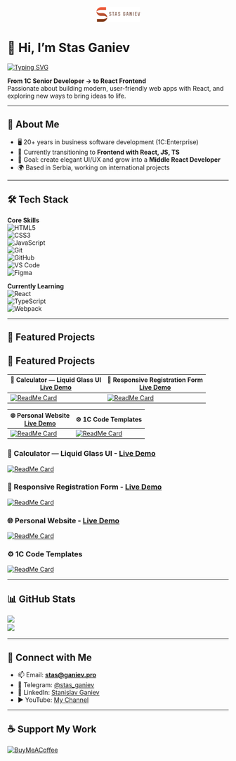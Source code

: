 <div id="header" align="center">
  <img src="logofull_300_108.png" width="99" height="33"/>
</div>

# 👋 Hi, I’m Stas Ganiev  

[![Typing SVG](https://readme-typing-svg.herokuapp.com?font=Fira+Code&weight=500&size=22&pause=1000&color=4A90E2&center=true&vCenter=true&width=600&lines=Frontend+Developer;React+Enthusiast;Open+to+Collaboration;From+1C+Senior+Developer+→+React+Frontend)](https://git.io/typing-svg)

**From 1C Senior Developer → to React Frontend**  
Passionate about building modern, user-friendly web apps with React, and exploring new ways to bring ideas to life.  

---

## 🌟 About Me
- 🖥️ 20+ years in business software development (1C:Enterprise)  
- 🌱 Currently transitioning to **Frontend with React, JS, TS**  
- 🎯 Goal: create elegant UI/UX and grow into a **Middle React Developer**  
- 🌍 Based in Serbia, working on international projects  

---

## 🛠 Tech Stack  

**Core Skills**  
![HTML5](https://img.shields.io/badge/HTML5-E34F26?style=flat-square&logo=html5&logoColor=white)  
![CSS3](https://img.shields.io/badge/CSS3-1572B6?style=flat-square&logo=css3&logoColor=white)  
![JavaScript](https://img.shields.io/badge/JavaScript-F7DF1E?style=flat-square&logo=javascript&logoColor=black)  
![Git](https://img.shields.io/badge/Git-F05032?style=flat-square&logo=git&logoColor=white)  
![GitHub](https://img.shields.io/badge/GitHub-181717?style=flat-square&logo=github&logoColor=white)  
![VS Code](https://img.shields.io/badge/VS%20Code-007ACC?style=flat-square&logo=visualstudiocode&logoColor=white)  
![Figma](https://img.shields.io/badge/Figma-F24E1E?style=flat-square&logo=figma&logoColor=white)  

**Currently Learning**  
![React](https://img.shields.io/badge/React-20232A?style=flat-square&logo=react&logoColor=61DAFB)  
![TypeScript](https://img.shields.io/badge/TypeScript-3178C6?style=flat-square&logo=typescript&logoColor=white)  
![Webpack](https://img.shields.io/badge/Webpack-8DD6F9?style=flat-square&logo=webpack&logoColor=black)  

---

## 📂 Featured Projects

## 📂 Featured Projects  

| 🔢 Calculator — Liquid Glass UI <br/> [Live Demo](https://stasganiev.github.io/calculator/) | 📝 Responsive Registration Form <br/> [Live Demo](https://stasganiev.github.io/authorization-form/) |
|---|---|
| [![ReadMe Card](https://github-readme-stats.vercel.app/api/pin/?username=stasganiev&repo=calculator&theme=tokyonight)](https://github.com/stasganiev/calculator) | [![ReadMe Card](https://github-readme-stats.vercel.app/api/pin/?username=stasganiev&repo=authorization-form&theme=tokyonight)](https://github.com/stasganiev/authorization-form) |

| 🌐 Personal Website <br/> [Live Demo](https://stasganiev.github.io/benonypro/) | ⚙️ 1C Code Templates |
|---|---|
| [![ReadMe Card](https://github-readme-stats.vercel.app/api/pin/?username=stasganiev&repo=benonypro&theme=tokyonight)](https://github.com/stasganiev/benonypro) | [![ReadMe Card](https://github-readme-stats.vercel.app/api/pin/?username=stasganiev&repo=OnesTemplates&theme=tokyonight)](https://github.com/stasganiev/OnesTemplates) |





### 🔢 Calculator — Liquid Glass UI - [Live Demo](https://stasganiev.github.io/calculator/)
[![ReadMe Card](https://github-readme-stats.vercel.app/api/pin/?username=stasganiev&repo=calculator&theme=tokyonight)](https://github.com/stasganiev/calculator)

### 📝 Responsive Registration Form - [Live Demo](https://stasganiev.github.io/authorization-form/)
[![ReadMe Card](https://github-readme-stats.vercel.app/api/pin/?username=stasganiev&repo=authorization-form&theme=tokyonight)](https://github.com/stasganiev/authorization-form)

### 🌐 Personal Website - [Live Demo](https://stasganiev.github.io/benonypro/)
[![ReadMe Card](https://github-readme-stats.vercel.app/api/pin/?username=stasganiev&repo=benonypro&theme=tokyonight)](https://github.com/stasganiev/benonypro)

### ⚙️ 1C Code Templates
[![ReadMe Card](https://github-readme-stats.vercel.app/api/pin/?username=stasganiev&repo=OnesTemplates&theme=tokyonight)](https://github.com/stasganiev/OnesTemplates)

---

## 📊 GitHub Stats

![](https://github-readme-stats.vercel.app/api?username=stasganiev&show_icons=true&theme=tokyonight&count_private=true)  
![](https://github-readme-streak-stats.herokuapp.com/?user=stasganiev&theme=tokyonight)  

---

## 🤝 Connect with Me
- 📫 Email: **stas@ganiev.pro**  
- 💬 Telegram: [@stas_ganiev](https://t.me/stas_ganiev)  
- 💼 LinkedIn: [Stanislav Ganiev](https://www.linkedin.com/in/stanislav-ganiev-73839516b/)  
- ▶️ YouTube: [My Channel](https://www.youtube.com/channel/UCiwGR9bwfIc0RM6ft_ZjH9Q)  

---

## ☕ Support My Work
[![BuyMeACoffee](https://img.shields.io/badge/Buy%20Me%20a%20Coffee-ffdd00?style=for-the-badge&logo=buy-me-a-coffee&logoColor=black)](https://buymeacoffee.com/stasganiev)  





